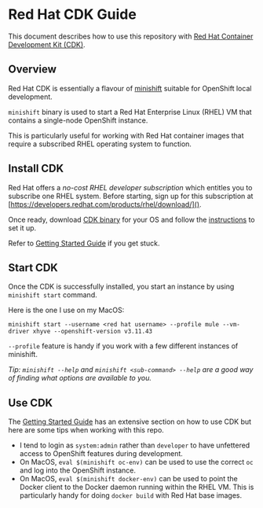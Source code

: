 Red Hat CDK Guide
===

This document describes how to use this repository with [Red Hat Container Development Kit (CDK)](https://developers.redhat.com/products/cdk).

Overview
---

Red Hat CDK is essentially a flavour of [minishift](https://github.com/minishift/minishift) suitable for OpenShift local development.

`minishift` binary is used to start a Red Hat Enterprise Linux (RHEL) VM that contains a single-node OpenShift instance.

This is particularly useful for working with Red Hat container images that require a subscribed RHEL operating system to function.

Install CDK
---

Red Hat offers a _no-cost RHEL developer subscription_ which entitles you to subscribe one RHEL system. Before starting, sign up for this subscription at [https://developers.redhat.com/products/rhel/download/]().

Once ready, download [CDK binary](https://developers.redhat.com/products/cdk/download/) for your OS and follow the [instructions](https://developers.redhat.com/products/cdk/hello-world/) to set it up.

Refer to [Getting Started Guide](https://access.redhat.com/documentation/en-us/red_hat_container_development_kit/3.7/html-single/getting_started_guide/#getting_started_with_container_development_kit) if you get stuck.

Start CDK
---

Once the CDK is successfully installed, you start an instance by using `minishift start` command.

Here is the one I use on my MacOS: 

```
minishift start --username <red hat username> --profile mule --vm-driver xhyve --openshift-version v3.11.43
```

`--profile` feature is handy if you work with a few different instances of minishift.

_Tip: `minishift --help` and `minishift <sub-command> --help` are a good way of finding what options are available to you._

Use CDK
---

The [Getting Started Guide](https://access.redhat.com/documentation/en-us/red_hat_container_development_kit/3.7/html-single/getting_started_guide/#using_cdk) has an extensive section on how to use CDK but here are some tips when working with this repo.

* I tend to login as `system:admin` rather than `developer` to have unfettered access to OpenShift features during development.
* On MacOS, `eval $(minishift oc-env)` can be used to use the correct `oc` and log into the OpenShift instance.
* On MacOS, `eval $(minishift docker-env)` can be used to point  the Docker client to the Docker daemon running within the RHEL VM. This is particularly handy for doing `docker build` with Red Hat base images.
